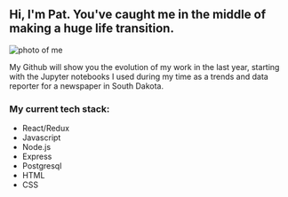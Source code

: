 ## Hi, I'm Pat. You've caught me in the middle of making a huge life transition.


![photo of me](https://i.imgur.com/0HDiCn8.jpg)

My Github will show you the evolution of my work in the last year, starting with the Jupyter notebooks I used during my time as a trends and data reporter for a newspaper in South Dakota.

### My current tech stack:


- React/Redux
- Javascript
- Node.js
- Express
- Postgresql
- HTML
- CSS
<!--
**ande8126/ande8126** is a ✨ _special_ ✨ repository because its `README.md` (this file) appears on your GitHub profile.

Here are some ideas to get you started:

- 🔭 I’m currently working on ...
- 🌱 I’m currently learning ...
- 👯 I’m looking to collaborate on ...
- 🤔 I’m looking for help with ...
- 💬 Ask me about ...
- 📫 How to reach me: ...
- 😄 Pronouns: ...
- ⚡ Fun fact: ...
-->
